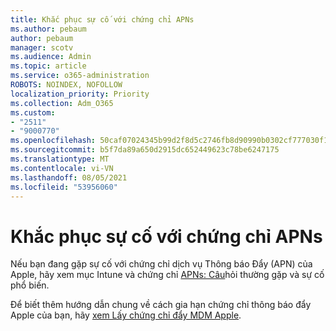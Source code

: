 ```yaml
---
title: Khắc phục sự cố với chứng chỉ APNs
ms.author: pebaum
author: pebaum
manager: scotv
ms.audience: Admin
ms.topic: article
ms.service: o365-administration
ROBOTS: NOINDEX, NOFOLLOW
localization_priority: Priority
ms.collection: Adm_O365
ms.custom:
- "2511"
- "9000770"
ms.openlocfilehash: 50caf07024345b99d2f8d5c2746fb8d90990b0302cf777030f1b2af109f4cf4f
ms.sourcegitcommit: b5f7da89a650d2915dc652449623c78be6247175
ms.translationtype: MT
ms.contentlocale: vi-VN
ms.lasthandoff: 08/05/2021
ms.locfileid: "53956060"
---
```

# <a name="troubleshooting-issues-with-apns-certificate"></a>Khắc phục sự cố với chứng chỉ APNs

Nếu bạn đang gặp sự cố với chứng chỉ dịch vụ Thông báo Đẩy (APN) của Apple, hãy xem mục Intune và chứng chỉ [APNs: Câu](https://techcommunity.microsoft.com/t5/Intune-Customer-Success/Intune-and-the-APNs-certificate-FAQ-and-common-issues/ba-p/280121)hỏi thường gặp và sự cố phổ biến.

Để biết thêm hướng dẫn chung về cách gia hạn chứng chỉ thông báo đẩy Apple của bạn, hãy [xem Lấy chứng chỉ đẩy MDM Apple](https://docs.microsoft.com/intune/apple-mdm-push-certificate-get#renew-apple-mdm-push-certificate).